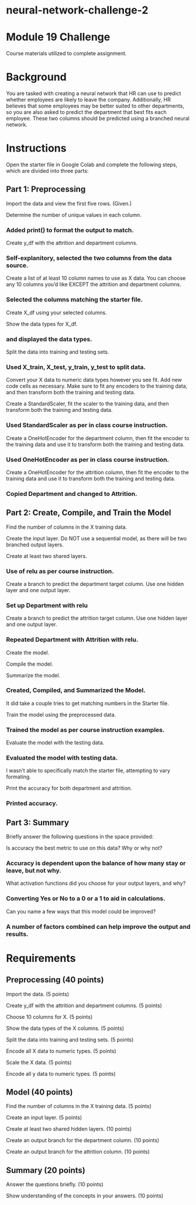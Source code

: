 # neural-network-challenge-2
# Module 19 Challenge

Course materials utilized to complete assignment.

# Background

You are tasked with creating a neural network that HR can use to predict whether employees are likely to leave the company. Additionally, HR believes that some employees may be better suited to other departments, so you are also asked to predict the department that best fits each employee. These two columns should be predicted using a branched neural network.

# Instructions

Open the starter file in Google Colab and complete the following steps, which are divided into three parts:

## Part 1: Preprocessing

Import the data and view the first five rows. (Given.)

Determine the number of unique values in each column.
### Added print() to format the output to match.

Create y_df with the attrition and department columns.
### Self-explanitory, selected the two columns from the data source.

Create a list of at least 10 column names to use as X data. You can choose any 10 columns you’d like EXCEPT the attrition and department columns.
### Selected the columns matching the starter file.

Create X_df using your selected columns.

Show the data types for X_df.
### and displayed the data types.

Split the data into training and testing sets.
### Used X_train, X_test, y_train, y_test to split data.

Convert your X data to numeric data types however you see fit. Add new code cells as necessary. Make sure to fit any encoders to the training data, and then transform both the training and testing data.

Create a StandardScaler, fit the scaler to the training data, and then transform both the training and testing data.
### Used StandardScaler as per in class course instruction.

Create a OneHotEncoder for the department column, then fit the encoder to the training data and use it to transform both the training and testing data.
### Used OneHotEncoder as per in class course instruction.

Create a OneHotEncoder for the attrition column, then fit the encoder to the training data and use it to transform both the training and testing data.
### Copied Department and changed to Attrition.

## Part 2: Create, Compile, and Train the Model

Find the number of columns in the X training data.

Create the input layer. Do NOT use a sequential model, as there will be two branched output layers.

Create at least two shared layers.
### Use of relu as per course instruction.

Create a branch to predict the department target column. Use one hidden layer and one output layer.
### Set up Department with relu

Create a branch to predict the attrition target column. Use one hidden layer and one output layer.
### Repeated Department with Attrition with relu.

Create the model.

Compile the model.

Summarize the model.
### Created, Compiled, and Summarized the Model.
It did take a couple tries to get matching numbers in the Starter file.

Train the model using the preprocessed data.
### Trained the model as per course instruction examples.

Evaluate the model with the testing data.
### Evaluated the model with testing data.  
I wasn't able to specifically match the starter file, attempting to vary formating.

Print the accuracy for both department and attrition.
### Printed accuracy. 

## Part 3: Summary

Briefly answer the following questions in the space provided:

Is accuracy the best metric to use on this data? Why or why not?
### Accuracy is dependent upon the balance of how many stay or leave, but not why.

What activation functions did you choose for your output layers, and why?
### Converting Yes or No to a 0 or a 1 to aid in calculations.

Can you name a few ways that this model could be improved?
### A number of factors combined can help improve the output and results.

# Requirements

## Preprocessing (40 points)

Import the data. (5 points)

Create y_df with the attrition and department columns. (5 points)

Choose 10 columns for X. (5 points)

Show the data types of the X columns. (5 points)

Split the data into training and testing sets. (5 points)

Encode all X data to numeric types. (5 points)

Scale the X data. (5 points)

Encode all y data to numeric types. (5 points)

## Model (40 points)

Find the number of columns in the X training data. (5 points)

Create an input layer. (5 points)

Create at least two shared hidden layers. (10 points)

Create an output branch for the department column. (10 points)

Create an output branch for the attrition column. (10 points)

## Summary (20 points)

Answer the questions briefly. (10 points)

Show understanding of the concepts in your answers. (10 points)

